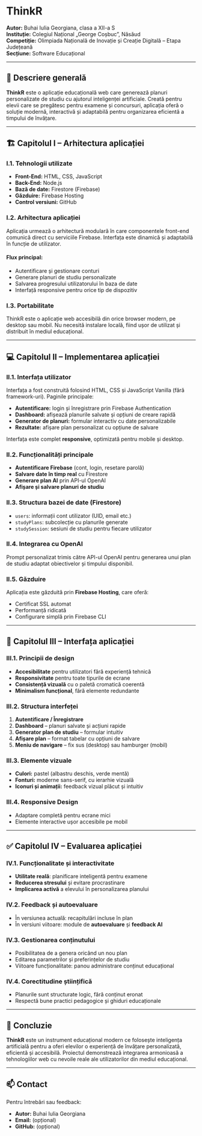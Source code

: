 # ThinkR

**Autor:** Buhai Iulia Georgiana, clasa a XII-a S  
**Instituție:** Colegiul Național „George Coșbuc”, Năsăud  
**Competiție:** Olimpiada Națională de Inovație și Creație Digitală – Etapa Județeană  
**Secțiune:** Software Educațional  

---

## 📌 Descriere generală

**ThinkR** este o aplicație educațională web care generează planuri personalizate de studiu cu ajutorul inteligenței artificiale. Creată pentru elevii care se pregătesc pentru examene și concursuri, aplicația oferă o soluție modernă, interactivă și adaptabilă pentru organizarea eficientă a timpului de învățare.

---

## 🏗️ Capitolul I – Arhitectura aplicației

### I.1. Tehnologii utilizate

- **Front-End:** HTML, CSS, JavaScript  
- **Back-End:** Node.js  
- **Bază de date:** Firestore (Firebase)  
- **Găzduire:** Firebase Hosting  
- **Control versiuni:** GitHub  

### I.2. Arhitectura aplicației

Aplicația urmează o arhitectură modulară în care componentele front-end comunică direct cu serviciile Firebase. Interfața este dinamică și adaptabilă în funcție de utilizator.

#### Flux principal:
- Autentificare și gestionare conturi
- Generare planuri de studiu personalizate
- Salvarea progresului utilizatorului în baza de date
- Interfață responsive pentru orice tip de dispozitiv

### I.3. Portabilitate

ThinkR este o aplicație web accesibilă din orice browser modern, pe desktop sau mobil. Nu necesită instalare locală, fiind ușor de utilizat și distribuit în mediul educațional.

---

## 💻 Capitolul II – Implementarea aplicației

### II.1. Interfața utilizator

Interfața a fost construită folosind HTML, CSS și JavaScript Vanilla (fără framework-uri). Paginile principale:

- **Autentificare:** login și înregistrare prin Firebase Authentication
- **Dashboard:** afișează planurile salvate și opțiuni de creare rapidă
- **Generator de planuri:** formular interactiv cu date personalizabile
- **Rezultate:** afișare plan personalizat cu opțiune de salvare

Interfața este complet **responsive**, optimizată pentru mobile și desktop.

### II.2. Funcționalități principale

- **Autentificare Firebase** (cont, login, resetare parolă)
- **Salvare date în timp real** cu Firestore
- **Generare plan AI** prin API-ul OpenAI
- **Afișare și salvare planuri de studiu**

### II.3. Structura bazei de date (Firestore)

- `users`: informații cont utilizator (UID, email etc.)
- `studyPlans`: subcolecție cu planurile generate
- `studySession`: sesiuni de studiu pentru fiecare utilizator

### II.4. Integrarea cu OpenAI

Prompt personalizat trimis către API-ul OpenAI pentru generarea unui plan de studiu adaptat obiectivelor și timpului disponibil.

### II.5. Găzduire

Aplicația este găzduită prin **Firebase Hosting**, care oferă:

- Certificat SSL automat
- Performanță ridicată
- Configurare simplă prin Firebase CLI

---

## 🎨 Capitolul III – Interfața aplicației

### III.1. Principii de design

- **Accesibilitate** pentru utilizatori fără experiență tehnică
- **Responsivitate** pentru toate tipurile de ecrane
- **Consistență vizuală** cu o paletă cromatică coerentă
- **Minimalism funcțional**, fără elemente redundante

### III.2. Structura interfeței

1. **Autentificare / Înregistrare**
2. **Dashboard** – planuri salvate și acțiuni rapide
3. **Generator plan de studiu** – formular intuitiv
4. **Afișare plan** – format tabelar cu opțiuni de salvare
5. **Meniu de navigare** – fix sus (desktop) sau hamburger (mobil)

### III.3. Elemente vizuale

- **Culori:** pastel (albastru deschis, verde mentă)
- **Fonturi:** moderne sans-serif, cu ierarhie vizuală
- **Iconuri și animații:** feedback vizual plăcut și intuitiv

### III.4. Responsive Design

- Adaptare completă pentru ecrane mici
- Elemente interactive ușor accesibile pe mobil

---

## ✅ Capitolul IV – Evaluarea aplicației

### IV.1. Funcționalitate și interactivitate

- **Utilitate reală**: planificare inteligentă pentru examene
- **Reducerea stresului** și evitare procrastinare
- **Implicarea activă** a elevului în personalizarea planului

### IV.2. Feedback și autoevaluare

- În versiunea actuală: recapitulări incluse în plan
- În versiuni viitoare: module de **autoevaluare** și **feedback AI**

### IV.3. Gestionarea conținutului

- Posibilitatea de a genera oricând un nou plan
- Editarea parametrilor și preferințelor de studiu
- Viitoare funcționalitate: panou administrare conținut educațional

### IV.4. Corectitudine științifică

- Planurile sunt structurate logic, fără conținut eronat
- Respectă bune practici pedagogice și ghiduri educaționale

---

## 🧠 Concluzie

**ThinkR** este un instrument educațional modern ce folosește inteligența artificială pentru a oferi elevilor o experiență de învățare personalizată, eficientă și accesibilă. Proiectul demonstrează integrarea armonioasă a tehnologiilor web cu nevoile reale ale utilizatorilor din mediul educațional.

---

## 📫 Contact

Pentru întrebări sau feedback:
- **Autor:** Buhai Iulia Georgiana
- **Email:** (opțional)
- **GitHub:** (opțional)


